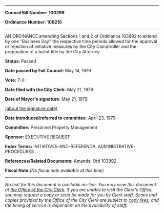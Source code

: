 

********

**Council Bill Number: 100299**
   
**Ordinance Number: 108216**
********

 AN ORDINANCE amending Sections 1 and 2 of Ordinance 103892 to extend by one "Business Day" the respective time periods allowed for the approval or rejection of initiative measures by the City Comptroller and the preparation of a ballot title by the City Attorney.

**Status:** Passed
   
**Date passed by Full Council:** May 14, 1979
   
**Vote:** 7-0
   
**Date filed with the City Clerk:** May 21, 1979
   
**Date of Mayor's signature:** May 21, 1979
   
[(about the signature date)](/~public/approvaldate.htm)
   
   
   
**Date introduced/referred to committee:** April 23, 1979
   
**Committee:** Personnel Property Management
   
**Sponsor:** EXECUTIVE REQUEST
   
   
**Index Terms:** INITIATIVES-AND-REFERENDA, ADMINISTRATIVE-PROCEDURES

**References/Related Documents:** Amends: Ord 103892

**Fiscal Note:**_(No fiscal note available at this time)_
********

_No text for this document is available on-line. You may view this document at [the Office of the City Clerk](http://www.seattle.gov/leg/clerk/contactUs.htm). If you are unable to visit the Clerk's Office, you may request a copy or scan be made for you by Clerk staff. Scans and copies provided by the Office of the City Clerk are subject to [copy fees](http://clerk.seattle.gov/~public/clerkfees.htm), and the timing of service is dependent on the availability of staff._

